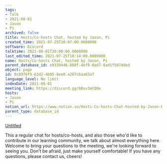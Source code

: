```yaml
---
tags:
- Talk
- 2021-08-01
- Jason
- Pi
archived: false
title: Hosts/Co-hosts Chat, hosted by Jason, Pi
created_time: 2021-07-25T10:07:00.0000000
software: Discord
talktime: 2021-08-01T20:00:00.0000000
last_edited_time: 2021-07-25T10:14:00.0000000
name: Hosts/Co-hosts Chat, hosted by Jason, Pi
parent_database_id: e9339446-880f-4ef0-8ad7-8ad1f507dded
object: page
id: 0c89f6f9-63d2-4b05-8ee0-a287cbaa65a7
language_level: No limit
indexDate: 2021-08-01
meeting_link: https://discord.gg/bBuv3mCQQe
hosts:
- Jason
- Pi
notion_url: https://www.notion.so/Hosts-Co-hosts-Chat-hosted-by-Jason-Pi-0c89f6f963d24b058ee0a287cbaa65a7
parent_type: database_id
---
```




[Untitled](https://www.notion.so/cb083fc4f0b7459aa5afe1900ef25a1f)   


This a regular chat for hosts/co-hosts, and also those who'd like to contribute in our learning community, we talk about almost everything here. Welcome to bring your questions to the meeting, we're looking forward to seeing you. Don't be afraid, just make yourself comfortable!
If you have any questions, please contact us, cheers!







